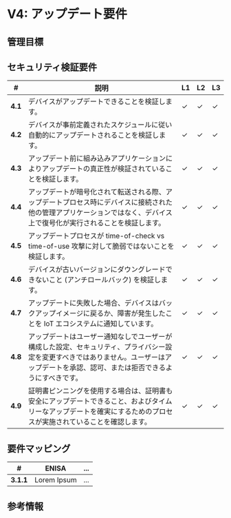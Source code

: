 # V4: アップデート要件

## 管理目標

## セキュリティ検証要件

| # | 説明 | L1 | L2 | L3 |
| --  | ---------------------- | - | - | - |
| **4.1** | デバイスがアップデートできることを検証します。 | ✓ | ✓ | ✓ |
| **4.2** | デバイスが事前定義されたスケジュールに従い自動的にアップデートされることを検証します。 | ✓ | ✓ | ✓ |
| **4.3** | アップデート前に組み込みアプリケーションによりアップデートの真正性が検証されていることを検証します。 | ✓ | ✓ | ✓ |
| **4.4** | アップデートが暗号化されて転送される際、アップデートプロセス時にデバイスに接続された他の管理アプリケーションではなく、デバイス上で復号化が実行されることを検証します。 | ✓ | ✓ | ✓ |
| **4.5** | アップデートプロセスが time-of-check vs time-of-use 攻撃に対して脆弱ではないことを検証します。 | ✓ | ✓ | ✓ |
| **4.6** | デバイスが古いバージョンにダウングレードできないこと (アンチロールバック) を検証します。 | ✓ | ✓ | ✓ |
| **4.7** | アップデートに失敗した場合、デバイスはバックアップイメージに戻るか、障害が発生したことを IoT エコシステムに通知しています。 | ✓ | ✓ | ✓ |
| **4.8** | アップデートはユーザー通知なしでユーザーが構成した設定、セキュリティ、プライバシー設定を変更すべきではありません。ユーザーはアップデートを承認、認可、または拒否できるようにすべきです。 | ✓ | ✓ | ✓ |
| **4.9** | 証明書ピンニングを使用する場合は、証明書も安全にアップデートできること、およびタイムリーなアップデートを確実にするためのプロセスが実施されていることを確認します。 | ✓ | ✓ | ✓ |

## 要件マッピング

| # | ENISA | ... |
| -- | ---------------------- | ---------------------- |
|**3.1.1** | Lorem Ipsum | ... |

## 参考情報

